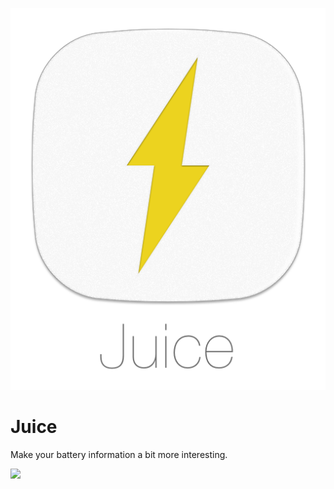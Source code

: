 ![](/images/icon-readme.png)
# Juice
Make your battery information a bit more interesting.

![](https://d3vv6lp55qjaqc.cloudfront.net/items/2N0v171X0y0z3m0A2M1E/Image%202016-12-17%20at%209.29.43%20PM.png?X-CloudApp-Visitor-Id=137600)
